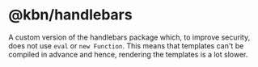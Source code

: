 # @kbn/handlebars

A custom version of the handlebars package which, to improve security, does not use `eval` or `new Function`. This means that templates can't be compiled in advance and hence, rendering the templates is a lot slower.